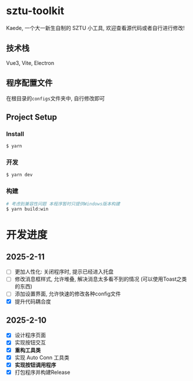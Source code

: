 # sztu-toolkit

Kaede, 一个大一新生自制的 SZTU 小工具, 欢迎查看源代码或者自行进行修改!

## 技术栈

Vue3, Vite, Electron

## 程序配置文件

在根目录的`configs`文件夹中, 自行修改即可

## Project Setup

### Install

```bash
$ yarn
```

### 开发

```bash
$ yarn dev
```

### 构建

```bash
# 考虑到兼容性问题 本程序暂时只提供Windows版本构建
$ yarn build:win
```

# 开发进度

## 2025-2-11

- [ ] 更加人性化: 关闭程序时, 提示已经进入托盘
- [ ] 修改消息框样式, 允许堆叠, 解决消息太多看不到的情况 (可以使用Toast之类的东西)
- [ ] 添加设置界面, 允许快速的修改各种config文件
- [x] 提升代码耦合度

## 2025-2-10

- [x] 设计程序页面
- [x] 实现按钮交互
- [x] **重构工具类**
- [x] 实现 Auto Conn 工具类
- [x] **实现按钮调用程序**
- [x] 打包程序并构建Release
